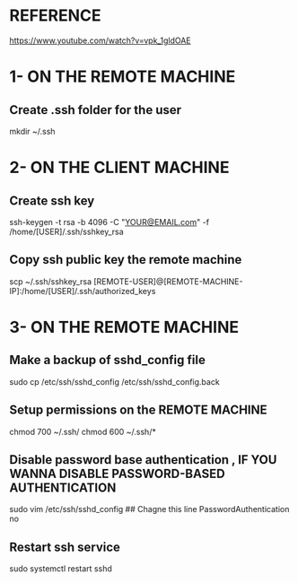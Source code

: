 # REFERENCE
https://www.youtube.com/watch?v=vpk_1gldOAE

# 1- ON THE REMOTE MACHINE
  ## Create .ssh folder for the user
  mkdir ~/.ssh


# 2- ON THE CLIENT MACHINE
  ## Create ssh key
  ssh-keygen -t rsa -b 4096 -C "YOUR@EMAIL.com" -f /home/[USER]/.ssh/sshkey_rsa

  ## Copy ssh public key the remote machine
  scp ~/.ssh/sshkey_rsa [REMOTE-USER]@[REMOTE-MACHINE-IP]:/home/[USER]/.ssh/authorized_keys


# 3- ON THE REMOTE MACHINE
  ## Make a backup of sshd_config file
  sudo cp /etc/ssh/sshd_config /etc/ssh/sshd_config.back

  ## Setup permissions on the REMOTE MACHINE
  chmod 700 ~/.ssh/
  chmod 600 ~/.ssh/*

  ## Disable password base authentication , IF YOU WANNA DISABLE PASSWORD-BASED AUTHENTICATION
  sudo vim /etc/ssh/sshd_config
    ## Chagne this line
    PasswordAuthentication no

  ## Restart ssh service
  sudo systemctl restart sshd
